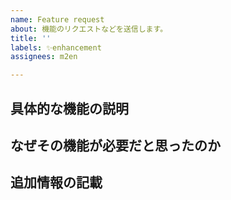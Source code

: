 ```yaml
---
name: Feature request
about: 機能のリクエストなどを送信します。
title: ''
labels: ✨enhancement
assignees: m2en

---
```


## 具体的な機能の説明

## なぜその機能が必要だと思ったのか

## 追加情報の記載
